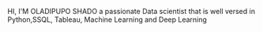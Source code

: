 HI, I'M OLADIPUPO SHADO a passionate Data scientist that is well versed in Python,SSQL, Tableau, Machine Learning and Deep Learning
